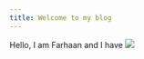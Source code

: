 ```yaml
---
title: Welcome to my blog
---
```

Hello, I am Farhaan and I have
![](https://cdn-images-1.medium.com/max/754/1*snTXFElFuQLSFDnvZKJ6IA.png)
